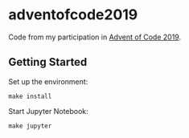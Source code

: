 # adventofcode2019
Code from my participation in [Advent of Code 2019](https://adventofcode.com/2019).

## Getting Started
Set up the environment:

`make install`

Start Jupyter Notebook:

`make jupyter`

